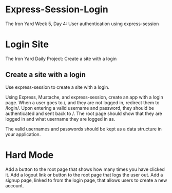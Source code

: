# Express-Session-Login
The Iron Yard Week 5, Day 4: User authentication using express-session

# Login Site
The Iron Yard Daily Project: Create a site with a login

## Create a site with a login

Use express-session to create a site with a login.

Using Express, Mustache, and express-session, create an app with a login page. When a user goes to /, and they are not logged in, redirect them to /login/. Upon entering a valid username and password, they should be authenticated and sent back to /. The root page should show that they are logged in and what username they are logged in as.

The valid usernames and passwords should be kept as a data structure in your application.

# Hard Mode
Add a button to the root page that shows how many times you have clicked it.
Add a logout link or button to the root page that logs the user out.
Add a signup page, linked to from the login page, that allows users to create a new account.
